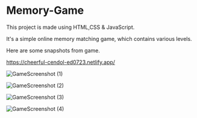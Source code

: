 # Memory-Game


This project is made using HTML,CSS & JavaScript.

It's a simple online memory matching game, which contains various levels.

Here are some snapshots from game.

https://cheerful-cendol-ed0723.netlify.app/

![GameScreenshot (1)](https://user-images.githubusercontent.com/53908313/186748590-193635d9-e22a-43b0-9fd4-1c44505d01f5.png)

![GameScreenshot (2)](https://user-images.githubusercontent.com/53908313/186748791-869e8969-1096-40c9-aa66-ce5874386d2b.png)

![GameScreenshot (3)](https://user-images.githubusercontent.com/53908313/186748812-5b01e33d-ecb7-4ff9-8fc6-13cb494acd8d.png)

![GameScreenshot (4)](https://user-images.githubusercontent.com/53908313/186748834-cbf1bd70-7d1b-4ed4-b107-5ba8f705d578.png)
